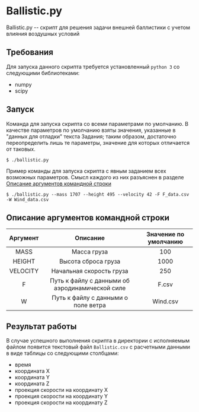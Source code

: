 
# Ballistic.py

Ballistic.py -- скрипт для решения задачи внешней баллистики с учетом влияния воздушных условий

Требования
---

Для запуска данного скрипта требуется установленный ```python 3``` со следующими библиотеками:
* numpy
* scipy

Запуск
---

Команда для запуска скрипта со всеми параметрами по умолчанию. В качестве параметров по умолчанию взяты значения, указанные в "данных для отладки" текста Задания; таким образом, достаточно переопределить лишь те параметры, значение для которых отличается от таковых.

    $ ./ballistic.py
    
Пример команды для запуска скрипта с явным заданием всех возможных параметров. Смысл каждого из них разъяснен в разделе [Описание аргументов командной строки](#variables)

    $ ./ballistic.py --mass 1707 --height 495 --velocity 42 -F F_data.csv -W Wind_data.csv

<a name='variables'></a>
Описание аргументов командной строки
---

|**Аргумент**|**Описание**                                   |**Значение по умолчанию**|
|:----------:|:---------------------------------------------:|:-----------------------:|
|MASS        |Масса груза                                    |100                      |
|HEIGHT      |Высота сброса груза                            |1000                     |
|VELOCITY    |Начальная скорость груза                       |250                      |
|F           |Путь к файлу с данными об аэродинамической силе|F.csv                    |
|W           |Путь к файлу с данными о поле ветра            |Wind.csv                 |

Результат работы
---

В случае успешного выполнения скрипта в директории с исполняемым файлом появится текстовый файл ```Ballistic.csv``` с расчетными данными в виде таблицы со следующими столбцами:
* время
* координата X
* координата Y
* координата Z
* проекция скорости на координату X
* проекция скорости на координату Y
* проекция скорости на координату Z
